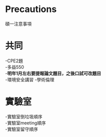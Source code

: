 # Precautions
碩一注意事項

# 共同
-CPE2題  
-多益550  
-**明年1月左右要提報論文題目，之後口試可改題目**  
-環境安全講習
-學術倫理

# 實驗室
-實驗室倒垃圾順序  
-實驗室meeting順序  
-實驗室留守順序
